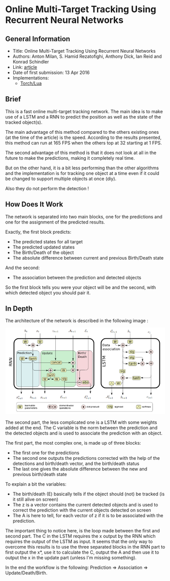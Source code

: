 # Online Multi-Target Tracking Using Recurrent Neural Networks

## General Information

- Title: Online Multi-Target Tracking Using Recurrent Neural Networks
- Authors: Anton Milan, S. Hamid Rezatofighi, Anthony Dick, Ian Reid and Konrad Schindler
- Link: [article](https://arxiv.org/abs/1604.03635)
- Date of first submission: 13 Apr 2016
- Implementations:
    - [Torch/Lua](https://bitbucket.org/amilan/rnntracking)

## Brief

This is a fast online multi-target tracking network. The main idea is to make use of a LSTM and a RNN to predict the position as well as the state of the tracked object(s).

The main advantage of this method compared to the others existing ones (at the time of the article) is the speed. According to the results presented, this method can run at 165 FPS when the others top at 32 starting at 1 FPS.

The second advantage of this method is that it does not look at all in the future to make the predictions, making it completely real time.

But on the other hand, it is a bit less performing than the other algorithms and the implementation is for tracking one object at a time even if it could be changed to support multiple objects at once (diy).

Also they do not perform the detection !

## How Does It Work

The network is separated into two main blocks, one for the predictions and one for the assignment of the predicted results.

Exactly, the first block predicts:

- The predicted states for all target
- The predicted updated states
- The Birth/Death of the object
- The absolute difference between current and previous Birth/Death state

And the second:

- The association between the prediction and detected objects

So the first block tells you were your object will be and the second, with which detected object you should pair it.

## In Depth

The architecture of the network is described in the following image :

![How Does It Work](https://github.com/D3lt4lph4/papers/blob/master/docs/images/tracking/onlinemultitrackingRNN/network.png?raw=true "Network architecture")

The second part, the less complicated one is a LSTM with some weights added at the end.
The C variable is the norm between the prediction and the detected objects and is used to associate the prediction with an object.

The first part, the most complex one, is made up of three blocks:

- The first one for the predictions
- The second one outputs the predictions corrected with the help of the detections and birth/death vector, and the birth/death status
- The last one gives the absolute difference between the new and previous birth/death state

 To explain a bit the variables:

- The birth/death (E) basically tells if the object should (not) be tracked (is it still alive on screen)
- The z is a vector contains the current detected objects and is used to correct the prediction with the current objects detected on screen
- The A is here to tell, for each vector of z if it is to be associated with the prediction.

The important thing to notice here, is the loop made between the first and second part. The C in the LSTM requires the x output by the RNN which requires the output of the LSTM as input. It seems that the only way to overcome this results is to use the three separated blocks in the RNN part to first output the x*, use it to calculate the C, output the A and then use it to output the x in the update part (unless I'm missing something).

In the end the workflow is the following: Prediction => Association => Update/Death/Birth.